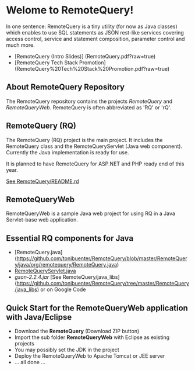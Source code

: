 
Welome to RemoteQuery!
======================


In one sentence: RemoteQuery is a tiny utility (for now as Java classes) which enables to use SQL statements 
as JSON rest-like services covering access control, service and statement composition, parameter control and much more.

+ [RemoteQuery (Intro Slides)] (RemoteQuery.pdf?raw=true)
+ [RemoteQuery Tech Stack Promotion] (RemoteQuery%20Tech%20Stack%20Promotion.pdf?raw=true)


About RemoteQuery Repository
----------------------------

The RemoteQuery repository contains the projects *RemoteQuery* and *RemoteQueryWeb*. 
RemoteQuery is often abbreviated as 'RQ' or 'rQ'.

RemoteQuery (RQ)
----------------

The RemoteQuery (RQ) project is the main project. It includes the RemoteQuery class and the RemoteQueryServlet (Java web component).
Currently the Java implementation is ready for use.

It is planned to have RemoteQuery for ASP.NET and PHP ready end of this year.

[See RemoteQuery/README.rd](https://github.com/tonibuenter/RemoteQuery/blob/master/RemoteQuery/README.md)


RemoteQueryWeb
--------------

RemoteQueryWeb is a sample Java web project for using RQ in a Java Servlet-base web application.


Essential RQ components for Java
--------------------------------

+ [RemoteQuery.java] (https://github.com/tonibuenter/RemoteQuery/blob/master/RemoteQuery/java/org/remotequery/RemoteQuery.java)
+ [RemoteQueryServlet.java](https://github.com/tonibuenter/RemoteQuery/blob/master/RemoteQuery/java/org/remotequery/RemoteQueryServlet.java)
+ *gson-2.2.4.jar* [See RemoteQuery/java_libs] (https://github.com/tonibuenter/RemoteQuery/tree/master/RemoteQuery/java_libs) or on Google Code



Quick Start for the RemoteQueryWeb application with Java/Eclipse
----------------------------------------------------------------

+ Download the **RemoteQuery** (Download ZIP button)
+ Import the sub folder **RemoteQueryWeb** with Eclipse as existing projects
+ You may possibly set the JDK in the project
+ Deploy the RemoteQueryWeb to Apache Tomcat or JEE server
+ ... all done ...


